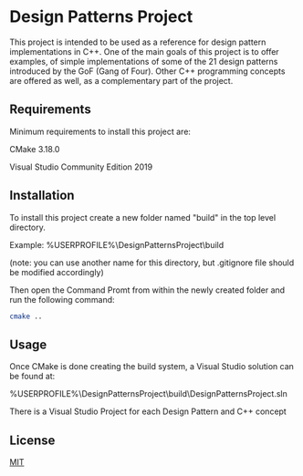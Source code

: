 # Design Patterns Project

This project is intended to be used as a reference for design pattern implementations in C++.
One of the main goals of this project is to offer examples, of simple implementations 
of some of the 21 design patterns introduced by the GoF (Gang of Four).
Other C++ programming concepts are offered as well, as a complementary part of the project.

## Requirements

Minimum requirements to install this project are: 

CMake 3.18.0

Visual Studio Community Edition 2019


## Installation

To install this project create a new folder named "build" in the top level directory.

Example: %USERPROFILE%\DesignPatternsProject\\build

(note: you can use another name for this directory, but .gitignore file should be modified accordingly)

Then open the Command Promt from within the newly created folder and run the following command:

```bash
cmake ..
```

## Usage

Once CMake is done creating the build system, a Visual Studio solution can be found at:
 
%USERPROFILE%\DesignPatternsProject\\build\\DesignPatternsProject.sln 

There is a Visual Studio Project for each Design Pattern and C++ concept

## License
[MIT](https://choosealicense.com/licenses/mit/)